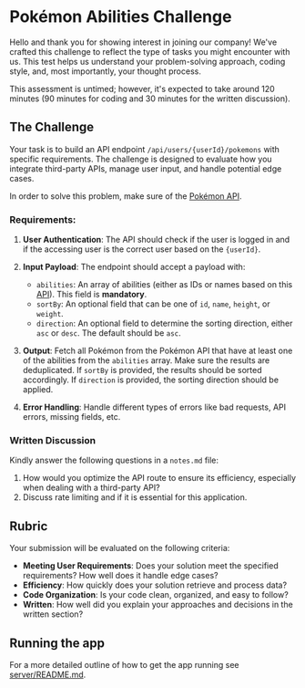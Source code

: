 # Pokémon Abilities Challenge

Hello and thank you for showing interest in joining our company! We've crafted this challenge to reflect the type of tasks you might encounter with us. This test helps us understand your problem-solving approach, coding style, and, most importantly, your thought process.

This assessment is untimed; however, it's expected to take around 120 minutes (90 minutes for coding and 30 minutes for the written discussion).

## The Challenge

Your task is to build an API endpoint `/api/users/{userId}/pokemons` with specific requirements. The challenge is designed to evaluate how you integrate third-party APIs, manage user input, and handle potential edge cases.

In order to solve this problem, make sure of the [Pokémon API](https://pokeapi.co/).

### Requirements:

1. **User Authentication**: The API should check if the user is logged in and if the accessing user is the correct user based on the `{userId}`.
2. **Input Payload**: The endpoint should accept a payload with:

   - `abilities`: An array of abilities (either as IDs or names based on this [API](https://pokeapi.co/docs/v2#abilities)). This field is **mandatory**.
   - `sortBy`: An optional field that can be one of `id`, `name`, `height`, or `weight`.
   - `direction`: An optional field to determine the sorting direction, either `asc` or `desc`. The default should be `asc`.

3. **Output**: Fetch all Pokémon from the Pokémon API that have at least one of the abilities from the `abilities` array. Make sure the results are deduplicated. If `sortBy` is provided, the results should be sorted accordingly. If `direction` is provided, the sorting direction should be applied.

4. **Error Handling**: Handle different types of errors like bad requests, API errors, missing fields, etc.

### Written Discussion

Kindly answer the following questions in a `notes.md` file:

1. How would you optimize the API route to ensure its efficiency, especially when dealing with a third-party API?
2. Discuss rate limiting and if it is essential for this application.

## Rubric

Your submission will be evaluated on the following criteria:

- **Meeting User Requirements**: Does your solution meet the specified requirements? How well does it handle edge cases?
- **Efficiency**: How quickly does your solution retrieve and process data?
- **Code Organization**: Is your code clean, organized, and easy to follow?
- **Written**: How well did you explain your approaches and decisions in the written section?

## Running the app

For a more detailed outline of how to get the app running see [server/README.md](../sever/README.md).
